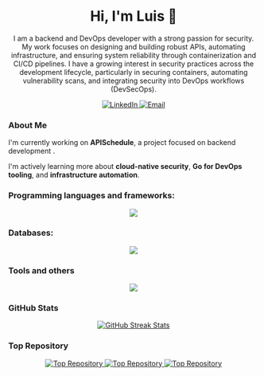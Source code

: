 <h1 align="center">Hi, I'm Luis 👋</h1>

<p align="center">
I am a backend and DevOps developer with a strong passion for security.  
My work focuses on designing and building robust APIs, automating infrastructure, and ensuring system reliability through containerization and CI/CD pipelines.  
I have a growing interest in security practices across the development lifecycle, particularly in securing containers, automating vulnerability scans, and integrating security into DevOps workflows (DevSecOps).
</p>

<p align="center">
<a href="https://www.linkedin.com/in/luis-molina-454a02214" target="_blank">
<img src="https://img.shields.io/badge/LinkedIn-%230077B5.svg?&style=for-the-badge&logo=linkedin&logoColor=white" alt="LinkedIn">
<a href="mailto:luismolina.dev@gmail.com">
<img src="https://img.shields.io/badge/Email-D14836?style=for-the-badge&logo=gmail&logoColor=white" alt="Email">
</a>

</p>

###  About Me

 I'm currently working on **APISchedule**, a project focused on backend development .

 I'm actively learning more about **cloud-native security**, **Go for DevOps tooling**, and **infrastructure automation**.

### Programming languages and frameworks:
<p align="center">
<a href="https://skillicons.dev">
<img src="https://skillicons.dev/icons?i=cpp,py,java,fastapi,spring" />
</a>
</p>

### Databases:

<p align="center">
<a href="https://skillicons.dev">
<img src="https://skillicons.dev/icons?i=postgres,mysql,redis" />
</a>
</p>

### Tools and others
<p align="center">
<a href="https://skillicons.dev">
<img src="https://skillicons.dev/icons?i=git,github,docker,linux,windows" />
</a>
</p>

### GitHub Stats

<p align="center">
  <a href="http://www.github.com/22-luis">
    <img src="https://github-readme-streak-stats.herokuapp.com/?user=22-luis&stroke=ffffff&background=22272e&ring=3382ed&fire=3382ed&currStreakNum=ffffff&currStreakLabel=3382ed&sideNums=ffffff&sideLabels=ffffff&dates=ffffff&hide_border=true" alt="GitHub Streak Stats" />
  </a>
</p>

### Top Repository

<p align="center">
  <a href="https://github.com/22-luis/RawsourceApi">
    <img src="https://github-readme-stats.vercel.app/api/pin/?username=22-luis&repo=RawsourceApi&title_color=3382ed&text_color=ffffff&icon_color=3382ed&bg_color=22272e&hide_border=true&locale=en" alt="Top Repository" />
  </a>
 <a href="https://github.com/22-luis/JWT">
    <img src="https://github-readme-stats.vercel.app/api/pin/?username=22-luis&repo=JWT&title_color=3382ed&text_color=ffffff&icon_color=3382ed&bg_color=22272e&hide_border=true&locale=en" alt="Top Repository" />
  </a>
 <a href="https://github.com/22-luis/ApiSchedule">
    <img src="https://github-readme-stats.vercel.app/api/pin/?username=22-luis&repo=ApiSchedule&title_color=3382ed&text_color=ffffff&icon_color=3382ed&bg_color=22272e&hide_border=true&locale=en" alt="Top Repository" />
  </a>
</p>
